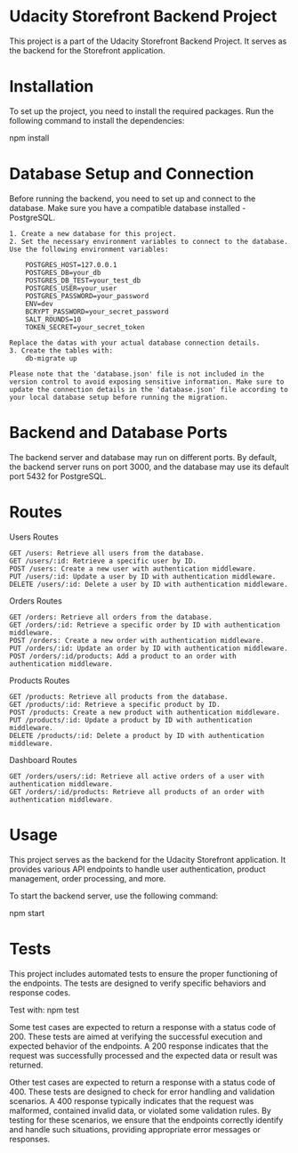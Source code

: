 # Udacity Storefront Backend Project

This project is a part of the Udacity Storefront Backend Project. It serves as the backend for the Storefront application.

# Installation

To set up the project, you need to install the required packages. Run the following command to install the dependencies:

npm install

# Database Setup and Connection

Before running the backend, you need to set up and connect to the database. Make sure you have a compatible database installed - PostgreSQL.

    1. Create a new database for this project.
    2. Set the necessary environment variables to connect to the database. Use the following environment variables:

        POSTGRES_HOST=127.0.0.1
        POSTGRES_DB=your_db
        POSTGRES_DB_TEST=your_test_db
        POSTGRES_USER=your_user
        POSTGRES_PASSWORD=your_password
        ENV=dev
        BCRYPT_PASSWORD=your_secret_password 
        SALT_ROUNDS=10
        TOKEN_SECRET=your_secret_token

    Replace the datas with your actual database connection details.
    3. Create the tables with:
        db-migrate up

    Please note that the 'database.json' file is not included in the version control to avoid exposing sensitive information. Make sure to update the connection details in the 'database.json' file according to your local database setup before running the migration.

# Backend and Database Ports

The backend server and database may run on different ports. By default, the backend server runs on port 3000, and the database may use its default port 5432 for PostgreSQL.

# Routes

Users Routes

    GET /users: Retrieve all users from the database.
    GET /users/:id: Retrieve a specific user by ID.
    POST /users: Create a new user with authentication middleware.
    PUT /users/:id: Update a user by ID with authentication middleware.
    DELETE /users/:id: Delete a user by ID with authentication middleware.

Orders Routes

    GET /orders: Retrieve all orders from the database.
    GET /orders/:id: Retrieve a specific order by ID with authentication middleware.
    POST /orders: Create a new order with authentication middleware.
    PUT /orders/:id: Update an order by ID with authentication middleware.
    POST /orders/:id/products: Add a product to an order with authentication middleware.

Products Routes

    GET /products: Retrieve all products from the database.
    GET /products/:id: Retrieve a specific product by ID.
    POST /products: Create a new product with authentication middleware.
    PUT /products/:id: Update a product by ID with authentication middleware.
    DELETE /products/:id: Delete a product by ID with authentication middleware.

Dashboard Routes

    GET /orders/users/:id: Retrieve all active orders of a user with authentication middleware.
    GET /orders/:id/products: Retrieve all products of an order with authentication middleware.

# Usage

This project serves as the backend for the Udacity Storefront application. It provides various API endpoints to handle user authentication, product management, order processing, and more.

To start the backend server, use the following command:

 npm start

# Tests
This project includes automated tests to ensure the proper functioning of the endpoints. The tests are designed to verify specific behaviors and response codes.

Test with: 
npm test

Some test cases are expected to return a response with a status code of 200. These tests are aimed at verifying the successful execution and expected behavior of the endpoints. A 200 response indicates that the request was successfully processed and the expected data or result was returned.

Other test cases are expected to return a response with a status code of 400. These tests are designed to check for error handling and validation scenarios. A 400 response typically indicates that the request was malformed, contained invalid data, or violated some validation rules. By testing for these scenarios, we ensure that the endpoints correctly identify and handle such situations, providing appropriate error messages or responses.